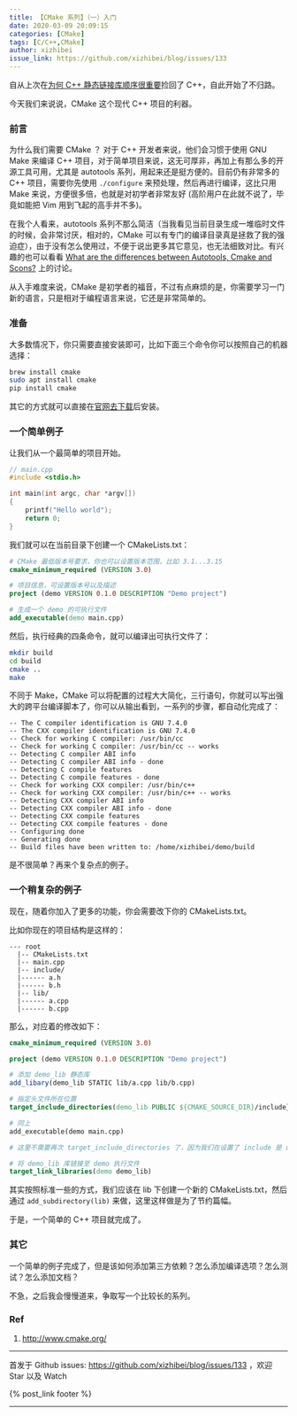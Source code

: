 ```yaml
---
title: 【CMake 系列】（一）入门
date: 2020-03-09 20:09:15
categories: [CMake]
tags: [C/C++,CMake]
author: xizhibei
issue_link: https://github.com/xizhibei/blog/issues/133
---
```

<!-- en_title: cmake-1-introduction -->

自从上次在[为何 C++ 静态链接库顺序很重要](https://github.com/xizhibei/blog/issues/100)捡回了 C++，自此开始了不归路。

今天我们来说说，CMake 这个现代 C++ 项目的利器。

### 前言

为什么我们需要 CMake ？ 对于 C++ 开发者来说，他们会习惯于使用 GNU Make 来编译 C++ 项目，对于简单项目来说，这无可厚非，再加上有那么多的开源工具可用，尤其是 autotools 系列，用起来还是挺方便的。目前仍有非常多的 C++ 项目，需要你先使用 `./configure` 来预处理，然后再进行编译，这比只用 Make 来说，方便很多倍，也就是对初学者非常友好 (高阶用户在此就不说了，毕竟如能把 Vim 用到飞起的高手并不多)。

在我个人看来，autotools 系列不那么简洁（当我看见当前目录生成一堆临时文件的时候，会非常讨厌，相对的，CMake 可以有专门的编译目录真是拯救了我的强迫症），由于没有怎么使用过，不便于说出更多其它意见，也无法细致对比。有兴趣的也可以看看 [What are the differences between Autotools, Cmake and Scons?](https://stackoverflow.com/questions/4071880/what-are-the-differences-between-autotools-cmake-and-scons) 上的讨论。

从入手难度来说，CMake 是初学者的福音，不过有点麻烦的是，你需要学习一门新的语言，只是相对于编程语言来说，它还是非常简单的。

### 准备

大多数情况下，你只需要直接安装即可，比如下面三个命令你可以按照自己的机器选择：

```bash
brew install cmake
sudo apt install cmake
pip install cmake
```

其它的方式就可以直接在[官网去下载](https://cmake.org/download/)后安装。

### 一个简单例子

让我们从一个最简单的项目开始。

```cpp
// main.cpp
#include <stdio.h>

int main(int argc, char *argv[])
{
    printf("Hello world");
    return 0;
}
```

我们就可以在当前目录下创建一个 CMakeLists.txt：

```cmake
# CMake 最低版本号要求，你也可以设置版本范围，比如 3.1...3.15
cmake_minimum_required (VERSION 3.0)

# 项目信息，可设置版本号以及描述
project (demo VERSION 0.1.0 DESCRIPTION "Demo project")

# 生成一个 demo 的可执行文件
add_executable(demo main.cpp)
```

然后，执行经典的四条命令，就可以编译出可执行文件了：

```bash
mkdir build
cd build
cmake ..
make
```

不同于 Make，CMake 可以将配置的过程大大简化，三行语句，你就可以写出强大的跨平台编译脚本了，你可以从输出看到，一系列的步骤，都自动化完成了：

    -- The C compiler identification is GNU 7.4.0
    -- The CXX compiler identification is GNU 7.4.0                                               
    -- Check for working C compiler: /usr/bin/cc                                                                 
    -- Check for working C compiler: /usr/bin/cc -- works            
    -- Detecting C compiler ABI info          
    -- Detecting C compiler ABI info - done
    -- Detecting C compile features
    -- Detecting C compile features - done                                                           
    -- Check for working CXX compiler: /usr/bin/c++
    -- Check for working CXX compiler: /usr/bin/c++ -- works
    -- Detecting CXX compiler ABI info
    -- Detecting CXX compiler ABI info - done
    -- Detecting CXX compile features
    -- Detecting CXX compile features - done
    -- Configuring done
    -- Generating done
    -- Build files have been written to: /home/xizhibei/demo/build

是不很简单？再来个复杂点的例子。

### 一个稍复杂的例子

现在，随着你加入了更多的功能，你会需要改下你的 CMakeLists.txt。

比如你现在的项目结构是这样的：

    --- root
      |-- CMakeLists.txt
      |-- main.cpp
      |-- include/
      |------ a.h
      |------ b.h
      |-- lib/
      |------ a.cpp
      |------ b.cpp

那么，对应着的修改如下：

```cmake
cmake_minimum_required (VERSION 3.0)

project (demo VERSION 0.1.0 DESCRIPTION "Demo project")

# 添加 demo_lib 静态库
add_libary(demo_lib STATIC lib/a.cpp lib/b.cpp)

# 指定头文件所在位置
target_include_directories(demo_lib PUBLIC ${CMAKE_SOURCE_DIR}/include}

# 同上
add_executable(demo main.cpp)

# 这里不需要再次 target_include_directories 了，因为我们在设置了 include 是 demo_lib 需要的，CMake 会自动添加

# 将 demo_lib 库链接至 demo 执行文件
target_link_libraries(demo demo_lib)
```

其实按照标准一些的方式，我们应该在 lib 下创建一个新的 CMakeLists.txt，然后通过 `add_subdirectory(lib)` 来做，这里这样做是为了节约篇幅。

于是，一个简单的 C++ 项目就完成了。

### 其它

一个简单的例子完成了，但是该如何添加第三方依赖？怎么添加编译选项？怎么测试？怎么添加文档？

不急，之后我会慢慢道来，争取写一个比较长的系列。

### Ref

1.  <http://www.cmake.org/>


***
首发于 Github issues: https://github.com/xizhibei/blog/issues/133 ，欢迎 Star 以及 Watch

{% post_link footer %}
***